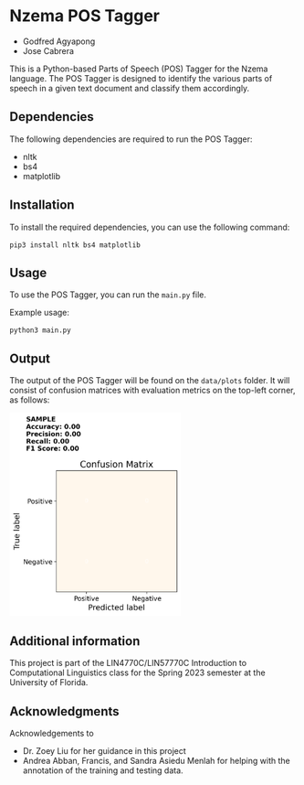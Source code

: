# Nzema POS Tagger

- Godfred Agyapong
- Jose Cabrera

This is a Python-based Parts of Speech (POS) Tagger for the Nzema language. The POS Tagger is designed to identify the various parts of speech in a given text document and classify them accordingly.

## Dependencies
The following dependencies are required to run the POS Tagger:
* nltk
* bs4
* matplotlib

## Installation
To install the required dependencies, you can use the following command:
```
pip3 install nltk bs4 matplotlib
```

## Usage
To use the POS Tagger, you can run the `main.py` file. 

Example usage:
```
python3 main.py
```

## Output
The output of the POS Tagger will be found on the `data/plots` folder. It will consist of confusion matrices with evaluation metrics on the top-left corner, as follows:

<img src="SAMPLE.png" alt="Sample Visualization" width="300">

## Additional information

This project is part of the LIN4770C/LIN57770C Introduction to Computational Linguistics class for the Spring 2023 semester at the University of Florida.

## Acknowledgments

Acknowledgements to

- Dr. Zoey Liu for her guidance in this project
- Andrea Abban, Francis, and Sandra Asiedu Menlah for helping with the annotation of the training and testing data.
